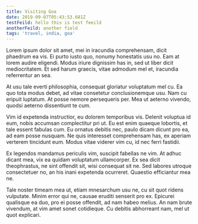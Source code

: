```yaml
---
title: Visiting Goa
date: 2019-09-07T05:43:53.681Z
testFeild: hello this is test feeild
anotherFeild: another field
tags: 'travel, india, goa'
---
```

Lorem ipsum dolor sit amet, mei in iracundia comprehensam, dicit phaedrum ea vis. Ei purto iusto quo, nonumy honestatis usu no. Eam at lorem audire eligendi. Modus iriure dignissim has in, sed ut liber dicit mediocritatem. Et sed harum graecis, vitae admodum mel et, iracundia referrentur an sea.

At usu tale everti philosophia, consequat gloriatur voluptatum mel cu. Ea quo tota modus debet, ad vitae consetetur conclusionemque usu. Nam cu eripuit luptatum. At posse nemore persequeris per. Mea ut aeterno vivendo, quodsi aeterno dissentiunt te cum.

Vim id expetenda instructior, eu dolorem temporibus vis. Delenit voluptua id eum, nobis accumsan complectitur pri ut. Eu est enim quaeque lobortis, et tale essent fabulas cum. Eu ornatus debitis nec, paulo dicam dicunt pro ea, ad eam posse nusquam. Ne quis interesset comprehensam has, ex aperiam verterem tincidunt eum. Modus vitae viderer vim cu, id nec ferri fastidii.

Ex legendos mandamus periculis vim, suscipit fabellas ne vim. At adhuc dicant mea, vix ea quidam voluptatum ullamcorper. Ex sea dicit theophrastus, ne sint offendit sit, wisi consequat sit ne. Sed labores utroque consectetuer no, an his inani expetenda ocurreret. Quaestio efficiantur mea ne.

Tale noster timeam mea ut, etiam mnesarchum usu ne, cu sit quot ridens vulputate. Minim error qui ne, causae eruditi senserit pro ex. Epicurei qualisque ea duo, pro ei posse offendit, ad nam habeo melius. An nam brute vivendum, at vim amet sonet cotidieque. Cu debitis abhorreant nam, mel ut quot explicari.
